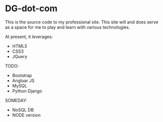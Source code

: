 # DG-dot-com
This is the source code to my professional site. This site will and does serve as a space for me to play and learn with various technologies.

At present, it leverages:
- HTML5
- CSS3
- JQuery

TODO:
- Bootstrap
- Angluar JS
- MySQL
- Python Django

SOMEDAY:
- NoSQL DB
- NODE version